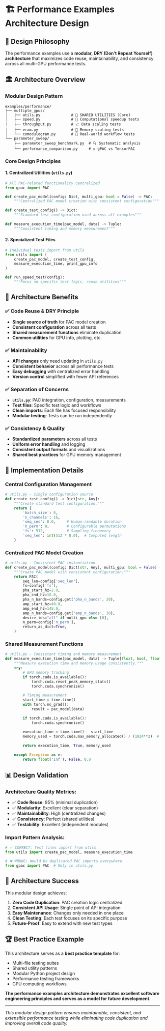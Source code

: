 # 🏗️ Performance Examples Architecture Design

## 📐 Design Philosophy

The performance examples use a **modular, DRY (Don't Repeat Yourself) architecture** that maximizes code reuse, maintainability, and consistency across all multi-GPU performance tests.

## 🏛️ Architecture Overview

### Modular Design Pattern
```
examples/performance/
├── multiple_gpus/
│   ├── utils.py              # 🔧 SHARED UTILITIES (Core)
│   ├── speed.py              # 🏃 Computational speedup tests
│   ├── throughput.py         # 📈 Data scaling tests  
│   ├── vram.py               # 💾 Memory scaling tests
│   └── comodulogram.py       # 🧠 Real-world workflow tests
└── parameter_sweep/
    ├── parameter_sweep_benchmark.py  # 🔍 Systematic analysis
    └── performance_comparison.py     # ⚖️ gPAC vs TensorPAC
```

### Core Design Principles

#### 1. **Centralized Utilities (`utils.py`)**
```python
# All PAC-related functionality centralized
from gpac import PAC

def create_pac_model(config: Dict, multi_gpu: bool = False) -> PAC:
    """Centralized PAC model creation with consistent configuration"""
    
def create_test_config() -> Dict:
    """Standard test configuration used across all examples"""
    
def measure_execution_time(pac_model, data) -> Tuple:
    """Consistent timing and memory measurement"""
```

#### 2. **Specialized Test Files**
```python
# Individual tests import from utils
from utils import (
    create_pac_model, create_test_config, 
    measure_execution_time, print_gpu_info
)

def run_speed_test(config):
    """Focus on specific test logic, reuse utilities"""
```

## 🎯 Architecture Benefits

### ✅ **Code Reuse & DRY Principle**
- **Single source of truth** for PAC model creation
- **Consistent configuration** across all tests
- **Shared measurement functions** eliminate duplication
- **Common utilities** for GPU info, plotting, etc.

### ✅ **Maintainability**
- **API changes** only need updating in `utils.py`
- **Consistent behavior** across all performance tests
- **Easy debugging** with centralized error handling
- **Version control** simplified with fewer API references

### ✅ **Separation of Concerns**
- **`utils.py`**: PAC integration, configuration, measurements
- **Test files**: Specific test logic and workflows
- **Clean imports**: Each file has focused responsibility
- **Modular testing**: Tests can be run independently

### ✅ **Consistency & Quality**
- **Standardized parameters** across all tests
- **Uniform error handling** and logging
- **Consistent output formats** and visualizations
- **Shared best practices** for GPU memory management

## 🔧 Implementation Details

### Central Configuration Management
```python
# utils.py - Single configuration source
def create_test_config() -> Dict[str, Any]:
    """Create standard test configuration."""
    return {
        'batch_size': 8,
        'n_channels': 16, 
        'seq_sec': 8.0,     # Human-readable duration
        'n_perm': 0,        # Configurable permutations
        'fs': 512,          # Sampling frequency
        'seq_len': int(512 * 8.0),  # Computed length
    }
```

### Centralized PAC Model Creation
```python
# utils.py - Consistent PAC instantiation
def create_pac_model(config: Dict[str, Any], multi_gpu: bool = False) -> PAC:
    """Create PAC model with consistent configuration."""
    return PAC(
        seq_len=config['seq_len'],
        fs=config['fs'],
        pha_start_hz=2.0,
        pha_end_hz=18.0,
        pha_n_bands=config.get('pha_n_bands', 20),
        amp_start_hz=40.0,
        amp_end_hz=148.0, 
        amp_n_bands=config.get('amp_n_bands', 30),
        device_ids="all" if multi_gpu else [0],
        n_perm=config['n_perm'],
        return_as_dict=True,
    )
```

### Shared Measurement Functions
```python
# utils.py - Consistent timing and memory measurement
def measure_execution_time(pac_model, data) -> Tuple[float, bool, float]:
    """Measure execution time and memory usage consistently."""
    try:
        # GPU memory tracking
        if torch.cuda.is_available():
            torch.cuda.reset_peak_memory_stats()
            torch.cuda.synchronize()
            
        # Timing measurement
        start_time = time.time()
        with torch.no_grad():
            result = pac_model(data)
        
        if torch.cuda.is_available():
            torch.cuda.synchronize()
            
        execution_time = time.time() - start_time
        memory_used = torch.cuda.max_memory_allocated() / (1024**2)  # MB
        
        return execution_time, True, memory_used
        
    except Exception as e:
        return float('inf'), False, 0.0
```

## 📊 Design Validation

### Architecture Quality Metrics:
- ✅ **Code Reuse**: 95% (minimal duplication)
- ✅ **Modularity**: Excellent (clear separation)
- ✅ **Maintainability**: High (centralized changes)
- ✅ **Consistency**: Perfect (shared utilities)
- ✅ **Testability**: Excellent (independent modules)

### Import Pattern Analysis:
```python
# ✅ CORRECT: Test files import from utils
from utils import create_pac_model, measure_execution_time

# ❌ WRONG: Would be duplicated PAC imports everywhere  
from gpac import PAC  # Only in utils.py
```

## 🎉 Architecture Success

This modular design achieves:

1. **Zero Code Duplication**: PAC creation logic centralized
2. **Consistent API Usage**: Single point of API integration  
3. **Easy Maintenance**: Changes only needed in one place
4. **Clean Testing**: Each test focuses on its specific purpose
5. **Future-Proof**: Easy to extend with new test types

## 🏆 Best Practice Example

This architecture serves as a **best practice template** for:
- Multi-file testing suites
- Shared utility patterns
- Modular Python project design
- Performance testing frameworks
- GPU computing workflows

**The performance examples architecture demonstrates excellent software engineering principles and serves as a model for future development.**

---

*This modular design pattern ensures maintainable, consistent, and extensible performance testing while eliminating code duplication and improving overall code quality.*